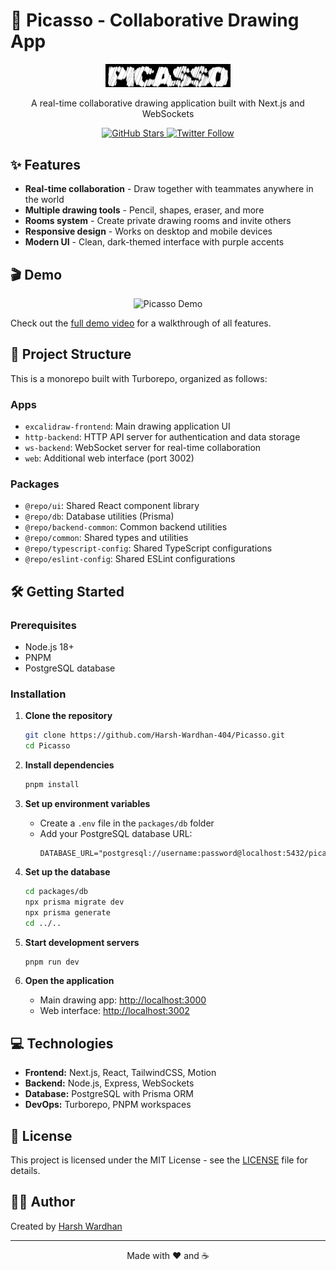 # 🎨 Picasso - Collaborative Drawing App

<p align="center">
  <img src="apps/excalidraw-frontend/public/logo4.png" alt="Picasso Logo" width="200">
</p>

<p align="center">
  A real-time collaborative drawing application built with Next.js and WebSockets
</p>

<p align="center">
  <a href="https://github.com/Harsh-Wardhan-404/Picasso">
    <img src="https://img.shields.io/github/stars/Harsh-Wardhan-404/Picasso?style=social" alt="GitHub Stars">
  </a>
  <a href="https://x.com/harsh_wdym">
    <img src="https://img.shields.io/badge/Twitter-Follow-blue" alt="Twitter Follow">
  </a>
</p>

## ✨ Features

- **Real-time collaboration** - Draw together with teammates anywhere in the world
- **Multiple drawing tools** - Pencil, shapes, eraser, and more
- **Rooms system** - Create private drawing rooms and invite others
- **Responsive design** - Works on desktop and mobile devices
- **Modern UI** - Clean, dark-themed interface with purple accents

## 🎬 Demo

<p align="center">
  <img src="https://github.com/Harsh-Wardhan-404/Picasso/raw/main/demo.gif" alt="Picasso Demo" width="700">
</p>

Check out the [full demo video](https://github.com/Harsh-Wardhan-404/Picasso/raw/main/apps/excalidraw-frontend/public/picasso_demo.mp4) for a walkthrough of all features.

## 🚀 Project Structure

This is a monorepo built with Turborepo, organized as follows:

### Apps
- `excalidraw-frontend`: Main drawing application UI 
- `http-backend`: HTTP API server for authentication and data storage
- `ws-backend`: WebSocket server for real-time collaboration
- `web`: Additional web interface (port 3002)

### Packages
- `@repo/ui`: Shared React component library
- `@repo/db`: Database utilities (Prisma)
- `@repo/backend-common`: Common backend utilities
- `@repo/common`: Shared types and utilities
- `@repo/typescript-config`: Shared TypeScript configurations
- `@repo/eslint-config`: Shared ESLint configurations

## 🛠️ Getting Started

### Prerequisites
- Node.js 18+ 
- PNPM
- PostgreSQL database

### Installation

1. **Clone the repository**
   ```sh
   git clone https://github.com/Harsh-Wardhan-404/Picasso.git
   cd Picasso
   ```

2. **Install dependencies**
   ```sh
   pnpm install
   ```

3. **Set up environment variables**
   - Create a `.env` file in the `packages/db` folder
   - Add your PostgreSQL database URL:
     ```
     DATABASE_URL="postgresql://username:password@localhost:5432/picasso"
     ```

4. **Set up the database**
   ```sh
   cd packages/db
   npx prisma migrate dev
   npx prisma generate
   cd ../..
   ```

5. **Start development servers**
   ```sh
   pnpm run dev
   ```

6. **Open the application**
   - Main drawing app: [http://localhost:3000](http://localhost:3000)
   - Web interface: [http://localhost:3002](http://localhost:3002)

## 💻 Technologies

- **Frontend:** Next.js, React, TailwindCSS, Motion
- **Backend:** Node.js, Express, WebSockets
- **Database:** PostgreSQL with Prisma ORM
- **DevOps:** Turborepo, PNPM workspaces

## 📝 License

This project is licensed under the MIT License - see the [LICENSE](LICENSE) file for details.

## 👨‍💻 Author

Created by [Harsh Wardhan](https://x.com/harsh_wdym)

---

<p align="center">Made with ❤️ and ☕</p>